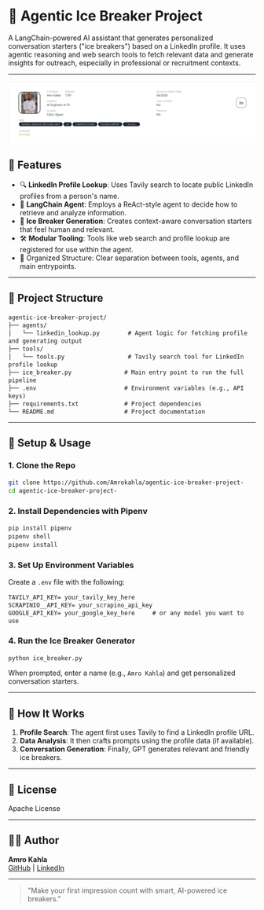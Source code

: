 # 🤖 Agentic Ice Breaker Project

A LangChain-powered AI assistant that generates personalized conversation starters ("ice breakers") based on a LinkedIn profile. It uses agentic reasoning and web search tools to fetch relevant data and generate insights for outreach, especially in professional or recruitment contexts.

---
![Linkedin Ice Breaker Overview](utils/readme_image.jpg)
## 🚀 Features

- 🔍 **LinkedIn Profile Lookup**: Uses Tavily search to locate public LinkedIn profiles from a person's name.
- 🧠 **LangChain Agent**: Employs a ReAct-style agent to decide how to retrieve and analyze information.
- 💬 **Ice Breaker Generation**: Creates context-aware conversation starters that feel human and relevant.
- 🛠️ **Modular Tooling**: Tools like web search and profile lookup are registered for use within the agent.
- 📂 Organized Structure: Clear separation between tools, agents, and main entrypoints.

---

## 📁 Project Structure

```
agentic-ice-breaker-project/
├── agents/
│   └── linkedin_lookup.py        # Agent logic for fetching profile and generating output
├── tools/
│   └── tools.py                  # Tavily search tool for LinkedIn profile lookup
├── ice_breaker.py               # Main entry point to run the full pipeline
├── .env                         # Environment variables (e.g., API keys)
├── requirements.txt             # Project dependencies
└── README.md                    # Project documentation
```

---

## 🧪 Setup & Usage

### 1. Clone the Repo

```bash
git clone https://github.com/Amrokahla/agentic-ice-breaker-project-
cd agentic-ice-breaker-project-
```

### 2. Install Dependencies with Pipenv

```bash
pip install pipenv
pipenv shell
pipenv install
```

### 3. Set Up Environment Variables

Create a `.env` file with the following:

```env
TAVILY_API_KEY= your_tavily_key_here
SCRAPINIO__API_KEY= your_scrapino_api_key
GOOGLE_API_KEY= your_google_key_here     # or any model you want to use
```

### 4. Run the Ice Breaker Generator

```bash
python ice_breaker.py
```

When prompted, enter a name (e.g., `Amro Kahla`) and get personalized conversation starters.

---

## 🧠 How It Works

1. **Profile Search**: The agent first uses Tavily to find a LinkedIn profile URL.
2. **Data Analysis**: It then crafts prompts using the profile data (if available).
3. **Conversation Generation**: Finally, GPT generates relevant and friendly ice breakers.

---

## 📄 License

Apache License

---

## 🙋‍♂️ Author

**Amro Kahla**\
[GitHub](https://github.com/Amrokahla) | [LinkedIn](https://www.linkedin.com/in/amr-kahla-9447841a7/)

---

> "Make your first impression count with smart, AI-powered ice breakers."

